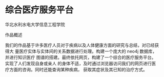 # 综合医疗服务平台
华北水利水电大学信息工程学院


作品概述

我们的作品基于许多医疗人员对于疾病以及人体健康方面的研究与总结，对已经获得大
量医疗实体与实体间的关系数据进行处理。构建一个庞大的 neo4j 数据库，并进行知识医疗
图谱的搭建。最终依托网页，构建了一个综合的医疗服务平台。实现了人们发现自身或亲人
的身体不适，及时通过浏览器访问我们的网页进行医疗方面的咨询。同时还能查询某种疾病，
获取其症状及其已知的治疗方式。